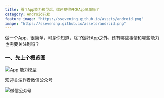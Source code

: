 ```yaml
---
title: 看了App能力模型后，你还觉得开发App简单吗？
category: Android开发
feature_image: "https://ssevening.github.io/assets/android.png"
image: "https://ssevening.github.io/assets/android.png"
---
```


做一个App，很简单，可是你知道，除了做好App之外，还有哪些事情和哪些能力也需要关注到吗？

<!-- more -->

### 一、先上个概览图
![App 能力模型](https://ssevening.github.io/assets/app_ablity_model/app_ability_model.png)



欢迎关注作者微信公众号

![微信公众号](https://ssevening.github.io/assets/weichat_qrcode.jpg)

